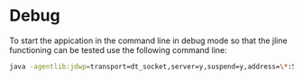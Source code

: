 # Debug

To start the appication in the command line in debug mode so that the jline functioning can be
tested use the following command line:

```bash
java -agentlib:jdwp=transport=dt_socket,server=y,suspend=y,address=\*:5005 -cp target/classes:$HOME/.m2/repository/org/jline/jline/3.13.3/jline-3.13.3.jar javax0.repl.Noop
```

